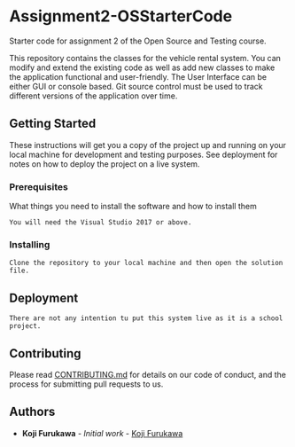 # Assignment2-OSStarterCode
Starter code for assignment 2 of the Open Source and Testing course.

This repository contains the classes for the vehicle rental system.
You can modify and extend the existing code as well as add new classes to make the application functional and user-friendly.
The User Interface can be either GUI or console based.
Git source control must be used to track different versions of the application over time.

## Getting Started

These instructions will get you a copy of the project up and running on your local machine for development and testing purposes. See deployment for notes on how to deploy the project on a live system.

### Prerequisites

What things you need to install the software and how to install them

```
You will need the Visual Studio 2017 or above.
```

### Installing

```
Clone the repository to your local machine and then open the solution file.
```

## Deployment
```
There are not any intention tu put this system live as it is a school project.
```
## Contributing

Please read [CONTRIBUTING.md](https://github.com/NMTafeOpenSource/assignment-2-develop-and-test-open-source-code-20028773/blob/master/contributing.md) for details on our code of conduct, and the process for submitting pull requests to us.

## Authors

* **Koji Furukawa** - *Initial work* - [Koji Furukawa](https://github.com/20028773)